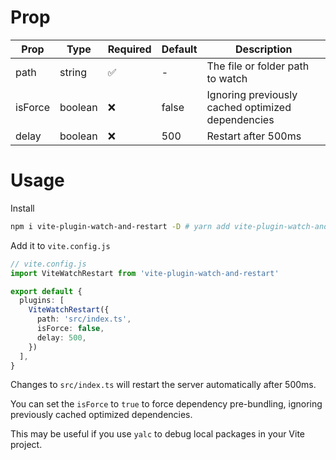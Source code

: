# Prop

|  Prop   | Type  | Required  | Default  | Description  |
|  ----  | ----  | ----  | ----  | ----  |
| path  | string | ✅ | -  | The file or folder path to watch  |
| isForce  | boolean | ❌ | false  | Ignoring previously cached optimized dependencies  |
| delay  | boolean | ❌ | 500  | Restart after 500ms |

# Usage

Install

```bash
npm i vite-plugin-watch-and-restart -D # yarn add vite-plugin-watch-and-restart -D
```

Add it to `vite.config.js`

```ts
// vite.config.js
import ViteWatchRestart from 'vite-plugin-watch-and-restart'

export default {
  plugins: [
    ViteWatchRestart({
      path: 'src/index.ts',
      isForce: false,
      delay: 500,
    })
  ],
}
```

Changes to `src/index.ts` will restart the server automatically after 500ms.

You can set the `isForce` to `true` to force dependency pre-bundling, ignoring previously cached optimized dependencies.

This may be useful if you use `yalc` to debug local packages in your Vite project.
